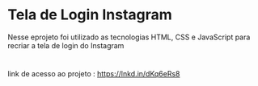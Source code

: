 # Tela de Login Instagram
 Nesse eprojeto foi utilizado as tecnologias HTML, CSS e JavaScript para recriar a tela de login do Instagram
 #
link de acesso ao projeto : https://lnkd.in/dKq6eRs8
